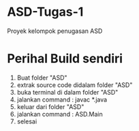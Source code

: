 # ASD-Tugas-1
Proyek kelompok penugasan ASD

# Perihal Build sendiri
1. Buat folder "ASD"
2. extrak source code didalam folder "ASD"
3. buka terminal di dalam folder "ASD"
4. jalankan command : javac *.java
5. keluar dari folder "ASD"
6. jalankan command : ASD.Main
7. selesai
